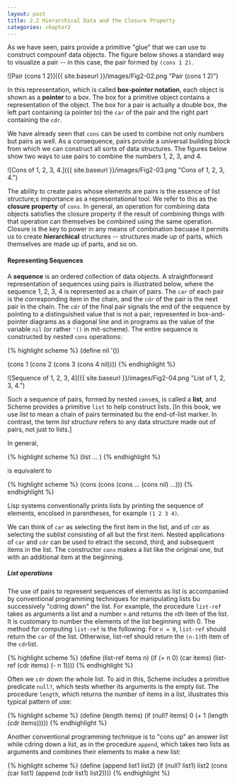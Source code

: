 ```yaml
---
layout: post
title: 2.2 Hierarchical Data and the Closure Property
categories: chapter2
---
```


As we have seen, pairs provide a primitive "glue" that we can use to
construct compounf data objects. The figure below shows a standard way
to visualize a pair -- in this case, the pair formed by `(cons 1 2)`.

![Pair (cons 1 2)]({{ site.baseurl }}/images/Fig2-02.png "Pair (cons 1 2)")

In this representation, which is called __box-pointer notation__, each
object is shown as a __pointer__ to a box. The box for a primitive
object contains a representation of the object. The box for a pair is
actually a double box, the left part containing (a pointer to) the
`car` of the pair and the right part containing the `cdr`.

We have already seen that `cons` can be used to combine not only
numbers but pairs as well. As a consequence, pairs provide a universal
building block from which we can construct all sorts of data
structures. The figures below show two ways to use pairs to combine
the numbers 1, 2, 3, and 4.

![Cons of 1, 2, 3, 4.]({{ site.baseurl }}/images/Fig2-03.png "Cons of 1, 2, 3, 4.")

The ability to create pairs whose elements are pairs is the essence of
list structure;s importance as a representational tool. We refer to
this as the __closure property__ of `cons`. In general, an operation
for combining data objects satisfies the closure property if the
result of combining things with that operation can themselves be
combined using the same operation. Closure is the key to power in any
means of combination becuase it permits us to create __hierarchical__
structures -- structures made up of parts, which themselves are made
up of parts, and so on.

#### Representing Sequences
A __sequence__ is an ordered collection of data objects. A
straightforward representation of sequences using pairs is illustrated
below, where the sequence 1, 2, 3, 4 is represented as a chain of
pairs. The `car` of each pair is the corresponding item in the chain,
and the `cdr` of the pair is the next pair in the chain. The `cdr` of
the final pair signals the end of the sequence by pointing to a
distinguished value that is not a pair, represented in box-and-pointer
diagrams as a diagonal line and in programs as the value of the
variable `nil` (or rather `'()` in mit-scheme). The entire sequence is
constructed by nested `cons` operations:

{% highlight scheme %}
(define nil '())

(cons 1
      (cons 2
            (cons 3
                  (cons 4 nil))))
{% endhighlight %}

![Sequence of 1, 2, 3, 4]({{ site.baseurl }}/images/Fig2-04.png "List of 1, 2, 3, 4.")

Such a sequence of pairs, formed by nested `cons`es, is called a
__list__, and Scheme provides a primitive `list` to help construct
lists. \[In this book, we use _list_ to mean a chain of pairs
terminated bu the end-of-list marker. In contrast, the term _list
structure_ refers to any data structure made out of pairs, not just to
lists.\]

In general,

{% highlight scheme %}
(list <a1> <a2> ... <an>)
{% endhighlight %}

is equivalent to

{% highlight scheme %}
(cons <a1>
      (cons <a2>
            (cons ...
                  (cons <an> nil) ...)))
{% endhighlight %}

Lisp systems conventionally prints lists by printing the sequence of
elements, encolsed in parentheses, for example `(1 2 3 4)`.

We can think of `car` as selecting the first item in the list, and of
`cdr` as selecting the sublist consisting of all but the first item.
Nested applications of `car` and `cdr` can be used to etract the
second, third, and subsequent items in the list. The constructor `cons`
makes a list like the original one, but with an additional item at the
beginning.

##### List operations
The use of pairs to represent sequences of elements as list is
accompanied by conventional programming techniques for manipulating
lists bu successively "cdring down" the list. For example, the
procedure `list-ref` takes as arguments a list and a number `n` and
returns the `n`th item of the list. It is customary to number the
elements of the list beginning with 0. The method for computing
`list-ref` is the following: For `n = 0`, `list-ref` should return the
`car` of the list. Otherwise, list-ref should return the `(n-1)`th
item of the `cdr`list.

{% highlight scheme %}
(define (list-ref items n)
    (if (= n 0)
        (car items)
        (list-ref (cdr items) (- n 1))))
{% endhighlight %}

Often we `cdr` down the whole list. To aid in this, Scheme includes a
primitive predicate `null?`, which tests whether its arguments is the
empty list. The procedure `length`, which returns the number of items
in a list, illustrates this typical pattern of use:

{% highlight scheme %}
(define (length items)
    (if (null? items)
        0
        (+ 1 (length (cdr items)))))
{% endhighlight %}

Another conventional programming technique is to "cons up" an answer
list while cdring down a list, as in the procedure `append`, which
takes two lists as arguments and combines their elements to make a new
list:

{% highlight scheme %}
(define (append list1 list2)
    (if (null? list1)
        list2
        (cons (car list1)
              (append (cdr list1) list2))))
{% endhighlight %}
